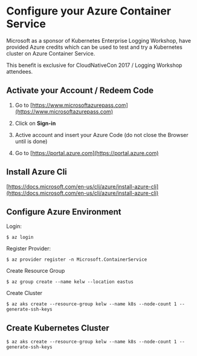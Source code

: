 # Configure your Azure Container Service

Microsoft as a sponsor of Kubernetes Enterprise Logging Workshop, have provided Azure credits which can be used to test and try a Kubernetes cluster on Azure Container Service.  
  
This benefit is exclusive for CloudNativeCon 2017 / Logging Workshop attendees.

## Activate your Account / Redeem Code

1. Go to [https://www.microsoftazurepass.com](https://www.microsoftazurepass.com)

2. Click on **Sign-in**

3. Active account and insert your Azure Code \(do not close the Browser until is done\)

4. Go to [https://portal.azure.com](https://portal.azure.com)

## Install Azure Cli

[https://docs.microsoft.com/en-us/cli/azure/install-azure-cli](https://docs.microsoft.com/en-us/cli/azure/install-azure-cli)

## Configure Azure Environment

Login:

```
$ az login
```

Register Provider:

```
$ az provider register -n Microsoft.ContainerService
```

Create Resource Group

```
$ az group create --name kelw --location eastus
```

Create Cluster

```
$ az aks create --resource-group kelw --name k8s --node-count 1 --generate-ssh-keys
```

## Create Kubernetes Cluster

```
$ az aks create --resource-group kelw --name k8s --node-count 1 --generate-ssh-keys
```





